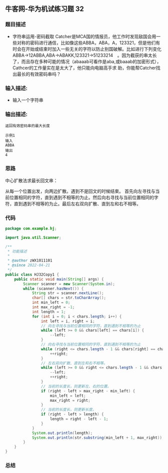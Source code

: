 ## 牛客网-华为机试练习题 32

### 题目描述

*   字符串运用-密码截取
Catcher是MCA国的情报员，他工作时发现敌国会用一些对称的密码进行通信，比如像这些ABBA，ABA，A，123321，但是他们有时会在开始或结束时加入一些无关的字符以防止别国破解。比如进行下列变化
ABBA->12ABBA,ABA->ABAKK,123321->51233214　。因为截获的串太长了，而且存在多种可能的情况（abaaab可看作是aba,或baaab的加密形式），Cathcer的工作量实在是太大了，他只能向电脑高手求
助，你能帮Catcher找出最长的有效密码串吗？

### 输入描述:

+   输入一个字符串

### 输出描述:
```
返回有效密码串的最大长度

示例1
输入
ABBA
输出
4
```

### 思路
中心扩散法求最长回文串：

从每一个位置出发，向两边扩散。遇到不是回文的时候结束。
首先向左寻找与当前位置相同的字符，直到遇到不相等的为止。然后向右寻找与当前位置相同的字符，直到遇到不相等的为止。最后左右双向扩散、直到左和右不相等。

### 代码
```Java
package com.example.hj;

import java.util.Scanner;

/**
 * 功能描述
 *
 * @author zWX1011101
 * @since 2022-04-21
 */
public class HJ32Copy1 {
    public static void main(String[] args) {
        Scanner scanner = new Scanner(System.in);
        while (scanner.hasNext()) {
            String str = scanner.nextLine();
            char[] chars = str.toCharArray();
            int min_left = 0;
            int max_right = -1;
            int length = 1;
            for (int i = 0; i < chars.length; i++) {
                int left = i, right = i;
                // 向左寻找与当前位置相同的字符，直到遇到不相等的为止
                while (left >= 0 && chars[left] == chars[i]) {
                    --left;
                }
                // 向右寻找与当前位置相同的字符，直到遇到不相等的为止
                while (right <= chars.length - 1 && chars[right] == chars[i]) {
                    ++right;
                }
                // 左右双向扩散、直到左和右不相等。
                while (left >= 0 && right <= chars.length - 1 && chars[left] == chars[right]) {
                    --left;
                    ++right;
                }
                // 当前的长度长，则更新左、右的位置。
                if (right - left > max_right - min_left) {
                    min_left = left;
                    max_right = right;
                }
                // 当前的长度长，则更新长度。
                if (right - left > length) {
                    length = right - left - 1;
                }
            }
            System.out.println(length);
            System.out.println(str.substring(min_left + 1, max_right));
        }
    }
}


```
### 总结
